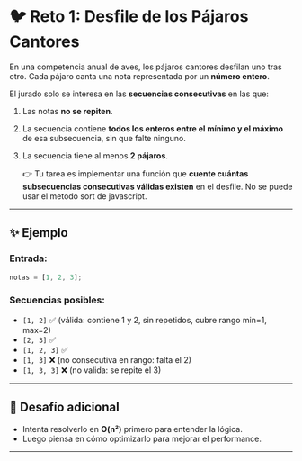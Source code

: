 # 🐦 Reto 1: Desfile de los Pájaros Cantores

En una competencia anual de aves, los pájaros cantores desfilan uno tras otro.
Cada pájaro canta una nota representada por un **número entero**.

El jurado solo se interesa en las **secuencias consecutivas** en las que:

1. Las notas **no se repiten**.
2. La secuencia contiene **todos los enteros entre el mínimo y el máximo** de esa subsecuencia, sin que falte ninguno.
3. La secuencia tiene al menos **2 pájaros**.

   👉 Tu tarea es implementar una función que **cuente cuántas subsecuencias consecutivas válidas existen** en el desfile.
   No se puede usar el metodo sort de javascript.

---

## ✨ Ejemplo

### Entrada:

```js
notas = [1, 2, 3];
```

### Secuencias posibles:

- `[1, 2]` ✅ (válida: contiene 1 y 2, sin repetidos, cubre rango min=1, max=2)
- `[2, 3]` ✅
- `[1, 2, 3]` ✅
- `[1, 3]` ❌ (no consecutiva en rango: falta el 2)
- `[1, 3, 3]` ❌ (no valida: se repite el 3)

---

## 🎯 Desafío adicional

- Intenta resolverlo en **O(n²)** primero para entender la lógica.
- Luego piensa en cómo optimizarlo para mejorar el performance.

---
